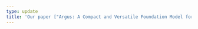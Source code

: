 ```yaml
---
type: update
title: 'Our paper ["Argus: A Compact and Versatile Foundation Model for Vision"]() has been accepted to [CVPR 2025](https://cvpr.thecvf.com/Conferences/2025).'
---
```

